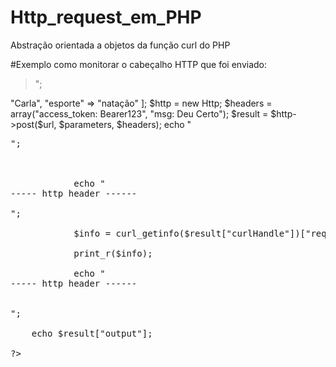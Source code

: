 # Http_request_em_PHP
 Abstração orientada a objetos da função curl do PHP
 
 
 #Exemplo como monitorar o cabeçalho HTTP que foi enviado:
 
 >";

 <?php

    require_once "Http/Http.php";
    
    $url = "http://localhost/teste/php/api.php";


    $parameters = [

        "nome" => "Carla",
        "esporte" => "natação"

    ];



    $http = new Http;

    $headers = array("access_token: Bearer123", "msg: Deu Certo");
    
    
       

    $result = $http->post($url, $parameters, $headers);

    echo "<pre>";

            

            echo "<br>----- http header ------<br><br>";

            $info = curl_getinfo($result["curlHandle"])["request_header"];

            print_r($info);

            echo "<br>----- http header ------ <br><br><br>";

    echo $result["output"];

?>
